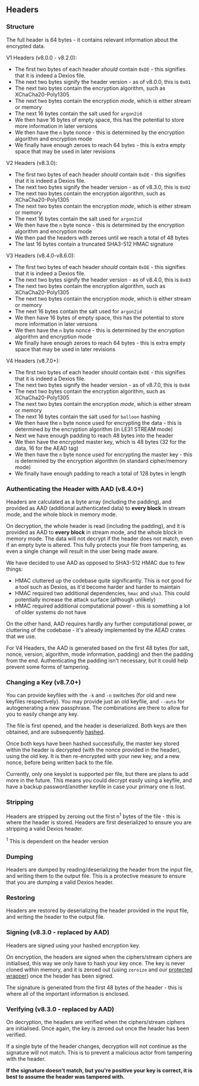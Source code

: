 ## Headers

### Structure

The full header is 64 bytes - it contains relevant information about the encrypted data.

V1 Headers (v8.0.0 - v8.2.0):

* The first two bytes of each header *should* contain `0xDE` - this signifies that it is indeed a Dexios file.
* The next two bytes signify the header version - as of v8.0.0, this is `0x01`
* The next two bytes contain the encryption algorithm, such as XChaCha20-Poly1305
* The next two bytes contain the encryption *mode*, which is either stream or memory
* The next 16 bytes contain the salt used for `argon2id`
* We then have 16 bytes of empty space, this has the potential to store more information in later versions
* We then have the `n` byte nonce - this is determined by the encryption algorithm and encryption mode
* We finally have enough zeroes to reach 64 bytes - this is extra empty space that may be used in later revisions

V2 Headers (v8.3.0):

* The first two bytes of each header *should* contain `0xDE` - this signifies that it is indeed a Dexios file.
* The next two bytes signify the header version - as of v8.3.0, this is `0x02`
* The next two bytes contain the encryption algorithm, such as XChaCha20-Poly1305
* The next two bytes contain the encryption *mode*, which is either stream or memory
* The next 16 bytes contain the salt used for `argon2id`
* We then have the `n` byte nonce - this is determined by the encryption algorithm and encryption mode
* We then pad the headers with zeroes until we reach a total of 48 bytes
* The last 16 bytes contain a truncated SHA3-512 HMAC signature

V3 Headers (v8.4.0-v8.6.0):

* The first two bytes of each header *should* contain `0xDE` - this signifies that it is indeed a Dexios file.
* The next two bytes signify the header version - as of v8.4.0, this is `0x03`
* The next two bytes contain the encryption algorithm, such as XChaCha20-Poly1305
* The next two bytes contain the encryption *mode*, which is either stream or memory
* The next 16 bytes contain the salt used for `argon2id`
* We then have 16 bytes of empty space, this has the potential to store more information in later versions
* We then have the `n` byte nonce - this is determined by the encryption algorithm and encryption mode
* We finally have enough zeroes to reach 64 bytes - this is extra empty space that may be used in later revisions

V4 Headers (v8.7.0+):

* The first two bytes of each header *should* contain `0xDE` - this signifies that it is indeed a Dexios file.
* The next two bytes signify the header version - as of v8.7.0, this is `0x04`
* The next two bytes contain the encryption algorithm, such as XChaCha20-Poly1305
* The next two bytes contain the encryption *mode*, which is either stream or memory
* The next 16 bytes contain the salt used for `balloon` hashing
* We then have the `n` byte nonce used for encrypting the data - this is determined by the encryption algorithm (in LE31 STREAM mode)
* Next we have enough padding to reach 48 bytes into the header
* We then have the encrypted master key, which is 48 bytes (32 for the data, 16 for the AEAD tag)
* We then have the `n` byte nonce used for encrypting the master key - this is determined by the encryption algorithm (in standard cipher/memory mode)
* We finally have enough padding to reach a total of 128 bytes in length

### Authenticating the Header with AAD (v8.4.0+)

Headers are calculated as a byte array (including the padding), and provided as AAD (additional authenticated data) to **every block** in stream mode, and the whole block in memory mode.

On decryption, the whole header is read (including the padding), and it is provided as AAD to **every block** in stream mode, and the whole block in memory mode. The data will not decrypt if the header does not match, even if an empty byte is altered. This fully protects your file from tampering, as even a single change will result in the user being made aware.

We have decided to use AAD as opposed to SHA3-512 HMAC due to few things:

* HMAC cluttered up the codebase quite significantly. This is not good for a tool such as Dexios, as it'd become harder and harder to maintain
* HMAC required two additional dependencies, `hmac` and `sha3`. This could potentially increase the attack surface (although unlikely)
* HMAC required additional computational power - this is something a lot of older systems do not have

On the other hand, AAD requires hardly any further computational power, or cluttering of the codebase - it's already implemented by the AEAD crates that we use.

For V4 Headers, the AAD is generated based on the first 48 bytes (for salt, nonce, version, algorithm, mode information, padding) and then the padding from the end. Authenticating the padding isn't necessary, but it could help prevent some forms of tampering.


### Changing a Key (v8.7.0+)

You can provide keyfiles with the `-k` and `-n` switches (for old and new keyfiles respectively). You may provide just an old keyfile, and `--auto` for autogenerating a new passphrase. The combinations are there to allow for you to easily change any key.

The file is first opened, and the header is deserialized. Both keys are then obtained, and are subsequently [hashed](Password-Hashing.md).

Once both keys have been hashed successfully, the master key stored within the header is decrypted (with the nonce provided in the header), using the old key. It is then re-encrypted with your new key, and a new nonce, before being written back to the file.

Currently, only one keyslot is supported per file, but there are plans to add more in the future. This means you could decrypt easily using a keyfile, and have a backup password/another keyfile in case your primary one is lost.

### Stripping

Headers are stripped by zeroing out the first n<sup>1</sup> bytes of the file - this is where the header is stored. Headers are first deserialized to ensure you are stripping a valid Dexios header.

<sup>1</sup> This is dependent on the header version


### Dumping

Headers are dumped by reading/deserializing the header from the input file, and writing them to the output file. This is a protective measure to ensure that you are dumping a valid Dexios header.

### Restoring

Headers are restored by deserializing the header provided in the input file, and writing the header to the output file.

### Signing (v8.3.0 - replaced by AAD)

Headers are signed using your hashed encryption key.

On encryption, the headers are signed when the ciphers/stream ciphers are initialised, this way we only have to hash your key once. The key is never cloned within memory, and it is zeroed out (using `zeroize` and our [protected wrapper](Protected-Wrapper.md)) once the header has been signed.

The signature is generated from the first 48 bytes of the header - this is where all of the important information is enclosed.

### Verifying (v8.3.0 - replaced by AAD)

On decryption, the headers are verified when the ciphers/stream ciphers are initialised. Once again, the key is zeroed out once the header has been verified.

If a single byte of the header changes, decryption will not continue as the signature will not match. This is to prevent a malicious actor from tampering with the header. 

**If the signature doesn't match, but you're positive your key is correct, it is best to assume the header was tampered with.**